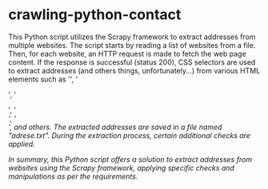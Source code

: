 # crawling-python-contact
This Python script utilizes the Scrapy framework to extract addresses from multiple websites.
  The script starts by reading a list of websites from a file. Then, for each website, an HTTP request is made to fetch the web page content.
  If the response is successful (status 200), CSS selectors are used to extract addresses (and others things, unfortunately...) from various HTML elements such as '<span>', '<p>', '<div>', '<address>', '<footer>', and others.
  The extracted addresses are saved in a file named "adrese.txt". During the extraction process, certain additional checks are applied.
  
In summary, this Python script offers a solution to extract addresses from websites using the Scrapy framework, applying specific checks and manipulations as per the requirements.
